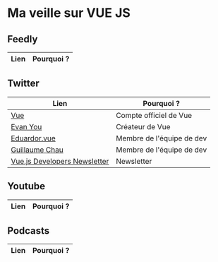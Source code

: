 # Ma veille sur VUE JS
## Feedly
|Lien|Pourquoi ?|
|----|----------|
## Twitter
|Lien|Pourquoi ?|
|----|----------|
|[Vue](https://x.com/vuejs)|Compte officiel de Vue|
|[Evan You](https://x.com/youyuxi)|Créateur de Vue|
|[Eduardor.vue](https://x.com/posva)|Membre de l'équipe de dev|
|[Guillaume Chau](https://x.com/Akryum)|Membre de l'équipe de dev|
|[Vue.js Developers Newsletter](https://x.com/vuejsdevelopers)|Newsletter|
## Youtube
|Lien|Pourquoi ?|
|----|----------|
## Podcasts
|Lien|Pourquoi ?|
|----|----------|
